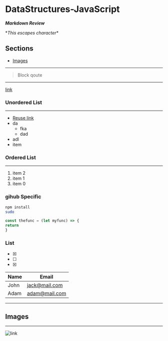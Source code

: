 # DataStructures-JavaScript 

<!---
bold ialic 
-->
***Markdown Review*** 

\**This escapes character*\*

## Sections
- [Images](#images)

---
> Block qoute

---


<!-- samhing can b done wih image -->
[link](google.com "hover name")

[i]: google.com/ 


### Unordered List
---
* [Reuse link][i]
* da
  * fka
  * dad
* adl
* item


### Ordered List
---
1. item 2
2. item 1
3. item 0

<!-- you can specify language -->
### gihub Specific 

```bash
npm install
sudo

```
```javascript
const thefunc = (let myfunc) => {
return 
}
```



### List
* [x]
* [ ]
* [x] 





| Name | Email |
| ---- | ----- |
| John | jack@mail.com |
| Adam | adam@mail.com |


---

## Images
---
![link](https://media.giphy.com/media/Q8t3Mfn7TX7gD6l35d/giphy.gif)

